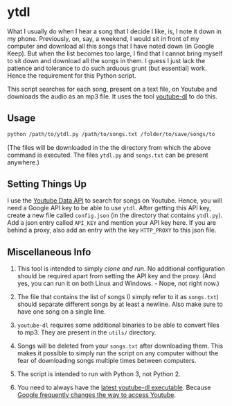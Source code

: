 # ytdl

What I usually do when I hear a song that I decide I like, is, I note it down in my phone. Previously, on, say, a weekend, I would sit in front of my computer and download all this songs that I have noted down (in Google Keep). But when the list becomes too large, I find that I cannot bring myself to sit down and download all the songs in them. I guess I just lack the patience and tolerance to do such arduous grunt (but essential) work. Hence the requirement for this Python script.

This script searches for each song, present on a text file, on Youtube and downloads the audio as an mp3 file. It uses the tool [youtube-dl](https://rg3.github.io/youtube-dl/) to do this.

## Usage

```bash
python /path/to/ytdl.py /path/to/songs.txt /folder/to/save/songs/to
```

(The files will be downloaded in the the directory from which the above command is executed. The files `ytdl.py` and `songs.txt` can be present anywhere.)

## Setting Things Up

I use the [Youtube Data API](https://developers.google.com/youtube/v3/) to search for songs on Youtube. Hence, you will need a Google API key to be able to use `ytdl`. After getting this API key, create a new file called `config.json` (in the directory that contains `ytdl.py`). Add a json entry called `API_KEY` and mention your API key here. If you are behind a proxy, also add an entry with the key `HTTP_PROXY` to this json file.

## Miscellaneous Info

1. This tool is intended to simply *clone and run*. No additional configuration should be required apart from setting the API key and the proxy. (And yes, you can run it on both Linux and Windows. - Nope, not right now.)

2. The file that contains the list of songs (I simply refer to it as `songs.txt`) should separate different songs by at least a newline. Also make sure to have one song on a single line.

3. `youtube-dl` requires some additional binaries to be able to convert files to mp3. They are present in the `utils/` directory.

4. Songs will be deleted from your `songs.txt` after downloading them. This makes it possible to simply run the script on any computer without the fear of downloading songs multiple times between computers.

5. The script is intended to run with Python 3, not Python 2.

6. You need to always have the [latest youtube-dl executable](https://github.com/rg3/youtube-dl/releases/latest). Because [Google frequently changes the way to access Youtube](https://askubuntu.com/questions/598200/youdtube-dl-failed-to-extract-signature).
